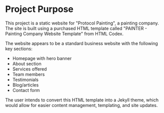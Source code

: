 
# Project Purpose

This project is a static website for "Protocol Painting", a painting company. The site is built using a purchased HTML template called "PAINTER - Painting Company Website Template" from HTML Codex.

The website appears to be a standard business website with the following key sections:
- Homepage with hero banner
- About section
- Services offered
- Team members
- Testimonials
- Blog/articles
- Contact form

The user intends to convert this HTML template into a Jekyll theme, which would allow for easier content management, templating, and site updates.
